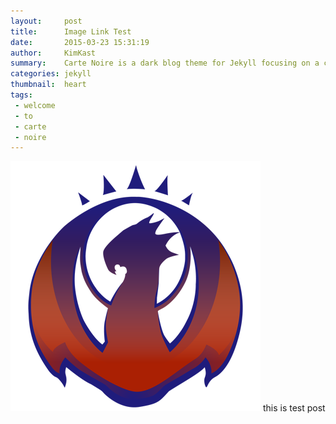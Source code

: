 ```yaml
---
layout:     post
title:      Image Link Test
date:       2015-03-23 15:31:19
author:     KimKast
summary:    Carte Noire is a dark blog theme for Jekyll focusing on a clear reading experience.
categories: jekyll
thumbnail:  heart
tags:
 - welcome
 - to
 - carte
 - noire
---
```

![Izzet_Logo.png](https://github.com/fhsp1245/higit/blob/master/Izzet_Logo.png?raw=true "Logo")
this is test post